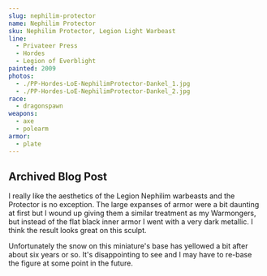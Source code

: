 ```yaml
---
slug: nephilim-protector
name: Nephilim Protector
sku: Nephilim Protector, Legion Light Warbeast
line:
  - Privateer Press
  - Hordes
  - Legion of Everblight
painted: 2009
photos:
  - ./PP-Hordes-LoE-NephilimProtector-Dankel_1.jpg
  - ./PP-Hordes-LoE-NephilimProtector-Dankel_2.jpg
race:
  - dragonspawn
weapons:
  - axe
  - polearm
armor:
  - plate
---
```


## Archived Blog Post

I really like the aesthetics of the Legion Nephilim warbeasts and the Protector is no exception. The large expanses of armor were a bit daunting at first but I wound up giving them a similar treatment as my Warmongers, but instead of the flat black inner armor I went with a very dark metallic. I think the result looks great on this sculpt.

Unfortunately the snow on this miniature's base has yellowed a bit after about six years or so. It's disappointing to see and I may have to re-base the figure at some point in the future.
